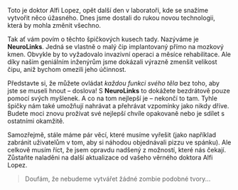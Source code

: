 Toto je doktor Alfi Lopez, opět další den v laboratoři, kde se snažíme vytvořit něco úžasného. Dnes jsme dostali do rukou novou technologii, která by mohla změnit všechno.

Tak ať vám povím o těchto špičkových kusech tady. Nazýváme je **NeuroLinks**. Jedná se vlastně o malý čip implantovaný přímo na mozkový kmen. Obvykle by to vyžadovalo invazivní operaci a měsíce rehabilitace. Ale díky našim geniálním inženýrům jsme dokázali výrazně zmenšit velikost čipu, aniž bychom omezili jeho účinnost.

Představte si, že můžete ovládat _každou funkci svého těla_ bez toho, aby jste se museli hnout – doslova! S **NeuroLinks** to dokážete bezdrátově pouze pomocí svých myšlenek. A co na tom nejlepší je – nekončí to tam. Tyhle špičky nám také umožňují nahrávat a přehrávat vzpomínky jako nikdy dříve. Budete moci znovu prožívat své nejlepší chvíle opakovaně nebo je sdílet s ostatními okamžitě.

Samozřejmě, stále máme pár věcí, které musíme vyřešit (jako například zabránit uživatelům v tom, aby si náhodou objednávali pizzu ve spánku). Ale celkově musím říct, že jsem opravdu nadšený z možností, které nás čekají. Zůstaňte naladěni na další aktualizace od vašeho věrného doktora Alfi Lopez.

> Doufám, že nebudeme vytvářet žádné zombie podobné tvory...
